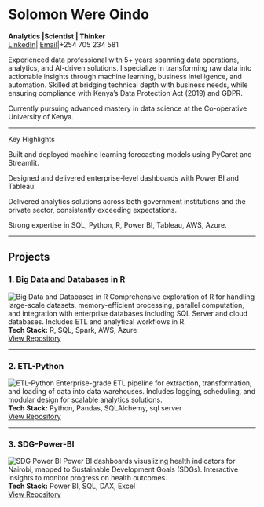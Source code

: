 # Solomon Were Oindo

**Analytics |Scientist | Thinker**  
[LinkedIn](https://www.linkedin.com/in/solomonwere)| [Email]([oindosolo705@gmail.com])|+254 705 234 581


Experienced data professional with 5+ years spanning data operations, analytics, and AI-driven solutions. I specialize in transforming raw data into actionable insights through machine learning, business intelligence, and automation. Skilled at bridging technical depth with business needs, while ensuring compliance with Kenya’s Data Protection Act (2019) and GDPR.

Currently pursuing advanced mastery in data science at the Co-operative University of Kenya.


---

Key Highlights

Built and deployed machine learning forecasting models using PyCaret and Streamlit.

Designed and delivered enterprise-level dashboards with Power BI and Tableau.

Delivered analytics solutions across both government institutions and the private sector, consistently exceeding expectations.

Strong expertise in SQL, Python, R, Power BI, Tableau, AWS, Azure.

---

## Projects

### 1. Big Data and Databases in R
![Big Data and Databases in R](images/bigdata-r.png)
Comprehensive exploration of R for handling large-scale datasets, memory-efficient processing, parallel computation, and integration with enterprise databases including SQL Server and cloud databases. Includes ETL and analytical workflows in R.  
**Tech Stack:** R, SQL, Spark, AWS, Azure  
[View Repository](https://github.com/solowere/Big-Data-and-Database-in-R)

---

### 2. ETL-Python
![ETL-Python](images/etl-python.png)
Enterprise-grade ETL pipeline for extraction, transformation, and loading of data into data warehouses. Includes logging, scheduling, and modular design for scalable analytics solutions.  
**Tech Stack:** Python, Pandas, SQLAlchemy, sql server  
[View Repository](https://github.com/solowere/ETL-Python)

---

### 3. SDG-Power-BI
![SDG Power BI](images/sdg-powerbi.png)
Power BI dashboards visualizing health indicators for Nairobi, mapped to Sustainable Development Goals (SDGs). Interactive insights to monitor progress on health outcomes.  
**Tech Stack:** Power BI, SQL, DAX, Excel  
[View Repository](https://github.com/solowere/SDG-Power-BI)


